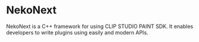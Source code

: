 # NekoNext

NekoNext is a C++ framework for using CLIP STUDIO PAINT SDK. It enables developers to write plugins using easily and modern APIs.
